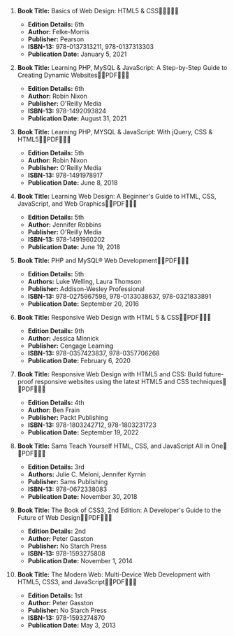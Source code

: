 1. **Book Title:** Basics of Web Design: HTML5 & CSS🚨🚨🚨🚨🚨
   - **Edition Details:** 6th
   - **Author:** Felke-Morris
   - **Publisher:** Pearson
   - **ISBN-13:** 978-0137313211, 978-0137313303
   - **Publication Date:** January 5, 2021

2. **Book Title:** Learning PHP, MySQL & JavaScript: A Step-by-Step Guide to Creating Dynamic Websites🚨🚨PDF🚨🚨🚨
   - **Edition Details:** 6th
   - **Author:** Robin Nixon
   - **Publisher:** O'Reilly Media
   - **ISBN-13:** 978-1492093824
   - **Publication Date:** August 31, 2021

3. **Book Title:** Learning PHP, MYSQL & JavaScript: With jQuery, CSS & HTML5🚨🚨PDF🚨🚨🚨
   - **Edition Details:** 5th
   - **Author:** Robin Nixon
   - **Publisher:** O'Reilly Media
   - **ISBN-13:** 978-1491978917
   - **Publication Date:** June 8, 2018

4. **Book Title:** Learning Web Design: A Beginner's Guide to HTML, CSS, JavaScript, and Web Graphics🚨🚨PDF🚨🚨🚨
   - **Edition Details:** 5th
   - **Author:** Jennifer Robbins
   - **Publisher:** O'Reilly Media
   - **ISBN-13:** 978-1491960202
   - **Publication Date:** June 19, 2018

5. **Book Title:** PHP and MySQL® Web Development🚨🚨PDF🚨🚨🚨
   - **Edition Details:** 5th
   - **Authors:** Luke Welling, Laura Thomson
   - **Publisher:** Addison-Wesley Professional
   - **ISBN-13:** 978-0275967598, 978-0133038637, 978-0321833891
   - **Publication Date:** September 20, 2016

6. **Book Title:** Responsive Web Design with HTML 5 & CSS🚨🚨PDF🚨🚨🚨
   - **Edition Details:** 9th
   - **Author:** Jessica Minnick
   - **Publisher:** Cengage Learning
   - **ISBN-13:** 978-0357423837, 978-0357706268
   - **Publication Date:** February 6, 2020

7. **Book Title:** Responsive Web Design with HTML5 and CSS: Build future-proof responsive websites using the latest HTML5 and CSS techniques🚨🚨PDF🚨🚨🚨
   - **Edition Details:** 4th
   - **Author:** Ben Frain
   - **Publisher:** Packt Publishing
   - **ISBN-13:** 978-1803242712, 978-1803231723 
   - **Publication Date:** September 19, 2022

8. **Book Title:** Sams Teach Yourself HTML, CSS, and JavaScript All in One🚨🚨PDF🚨🚨🚨
   - **Edition Details:** 3rd
   - **Authors:** Julie C. Meloni, Jennifer Kyrnin
   - **Publisher:** Sams Publishing
   - **ISBN-13:** 978-0672338083
   - **Publication Date:** November 30, 2018

9. **Book Title:** The Book of CSS3, 2nd Edition: A Developer's Guide to the Future of Web Design🚨🚨PDF🚨🚨🚨
   - **Edition Details:** 2nd
   - **Author:** Peter Gasston
   - **Publisher:** No Starch Press
   - **ISBN-13:** 978-1593275808
   - **Publication Date:** November 1, 2014

10. **Book Title:** The Modern Web: Multi-Device Web Development with HTML5, CSS3, and JavaScript🚨🚨PDF🚨🚨🚨
    - **Edition Details:** 1st
    - **Author:** Peter Gasston
    - **Publisher:** No Starch Press
    - **ISBN-13:** 978-1593274870
    - **Publication Date:** May 3, 2013
